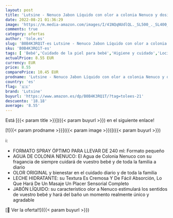 ```yaml
---
layout: post
title: 'Lutsine - Nenuco Jabon Líquido con olor a colonia Nenuco y dosificador  650 ml + Nenuco Leche Hidratante Para Bebé  400ml + Nenuco Agua de Colonia  A partir de 3 meses  Formato Spray 240 ml'
date: 2022-08-21 01:36:29
image: 'https://m.media-amazon.com/images/I/41NQqNUdlQL._SL500_._SL400_.jpg'
comments: true
category: ofertas
author: 'tole.es'
slug: 'B0B4K3RQ1T-es Lutsine - Nenuco Jabon Líquido con olor a colonia Nenuco y...'
sku: 'B0B4K3RQ1T-es'
tags: [ 'Bebé','Cuidado de la piel para bebé','Higiene y cuidado','Lociones para la piel de bebé','agua','colonia','de','lutsine','🇪🇸', ]
actualPrice: 8.55 EUR
currency: EUR
price: 8.55
comparePrice: 10.45 EUR
prodname: 'Lutsine - Nenuco Jabon Líquido con olor a colonia Nenuco y dosificador  650 ml + Nenuco Leche Hidratante Para Bebé  400ml + Nenuco Agua de Colonia  A partir de 3 meses  Formato Spray 240 ml'
country: 'es'
flag: '🇪🇸'
brand: 'Lutsine'
buyurl: 'https://www.amazon.es/dp/B0B4K3RQ1T/?tag=tolees-21'
descuento: '18.18'
average: '8.55'
---
```


Está [{{< param title >}}]({{< param buyurl >}}) en el siguiente enlace!

[![{{< param prodname >}}]({{< param image >}})]({{< param buyurl >}})

ℹ️:

- FORMATO SPRAY ÓPTIMO PARA LLEVAR DE 240 ml: Formato pequeño
- AGUA DE COLONIA NENUCO: El Agua de Colonia Nenuco con su fragancia de siempre cuidará de vuestro bebé y de toda la familia a diario
- OLOR ORIGINAL y bienestar en el cuidado diario y de toda la familia
- LECHE HIDRATANTE: su Textura Es Cremosa Y De Fácil Absorción, Lo Que Hará De Un Masaje Un Placer Sensorial Completo
- JABÓN LÍQUIDO: su característico olor a Nenuco estimulará los sentidos de vuestro bebé y hará del baño un momento realmente único y agradable

[🛒 Ver la oferta!!]({{< param buyurl >}})
